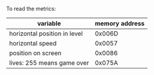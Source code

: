 To read the metrics:

| variable                     | memory address |
|------------------------------|----------------|
| horizontal position in level | 0x006D         |
| horizontal speed             | 0x0057         |
| position on screen           | 0x0086         |
| lives: 255 means game over   | 0x075A         |  

